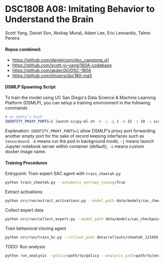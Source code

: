# DSC180B A08: Imitating Behavior to Understand the Brain

Scott Yang, Daniel Son, Akshay Murali, Adam Lee, Eric Leonardis, Talmo Pereira

#### Repos combined:

- https://github.com/danielcson/dsc_capstone_q1
- https://github.com/scott-yj-yang/180A-codebase
- https://github.com/akdec00/DSC-180A
- https://github.com/jimzers/dsc180-ma5

#### DSMLP Spawning Script

To train the model using UC San Diego's Data Science & Machine Learning Platform (DSMLP), you can setup a training
environment in the following commands

```bash
# on dsmlp's bash
IDENTITY_PROXY_PORTS=1 launch-scipy-ml.sh -b -j -g 1 -m 32 -c 10 -i scottyang17/dm:latest
```

Explanation: `IDENTITY_PROXY_PORTS=1` allow DSMLP's proxy port forwarding another empty port for the sake of record
keeping interfaces such as `tensorboard`. `-b` means run the pod in background mode, `-j` means launch Jupyter notebook
server within container (default), `-i` means custom docker image name.

#### Training Procedures

Entrypoint: Train expert SAC agent with `train_cheetah.py`

```bash
python train_cheetah.py --automatic_entropy_tuning=True
```

Extract activations

```bash
python src/run/extract_activations.py --model_path data/models/sac_checkpoint_cheetah_123456_10000 --env_name HalfCheetah-v4 --num_episodes 1000 --save_path data/activations/cheetah_123456_10000
```

Collect expert data

```bash
python src/run/collect_expert.py --model_path data/models/sac_checkpoint_cheetah_123456_10000 --env_name HalfCheetah-v4 --num_episodes 15 --save_path data/rollouts/cheetah_123456_10000
```

Train behavioral cloning agent

```bash
python src/run/train_bc.py --rollout_path data/rollouts/cheetah_123456_10000/rollouts.pkl --save_path data/bc_model/cheetah_123456_10000 --epochs 10 --batch_size 32 --lr 3e-4
```

TODO: Run analysis

```bash
python run_analysis --policy=path/to/policy --analysis_path=path/to/analysis 
```
